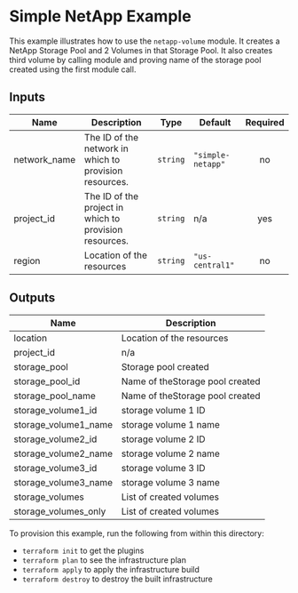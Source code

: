 # Simple NetApp Example

This example illustrates how to use the `netapp-volume` module. It creates a NetApp Storage Pool and 2 Volumes in that Storage Pool. It also creates third volume by calling module and proving name of the storage pool created using the first module call.

<!-- BEGINNING OF PRE-COMMIT-TERRAFORM DOCS HOOK -->
## Inputs

| Name | Description | Type | Default | Required |
|------|-------------|------|---------|:--------:|
| network\_name | The ID of the network in which to provision resources. | `string` | `"simple-netapp"` | no |
| project\_id | The ID of the project in which to provision resources. | `string` | n/a | yes |
| region | Location of the resources | `string` | `"us-central1"` | no |

## Outputs

| Name | Description |
|------|-------------|
| location | Location of the resources |
| project\_id | n/a |
| storage\_pool | Storage pool created |
| storage\_pool\_id | Name of theStorage pool created |
| storage\_pool\_name | Name of theStorage pool created |
| storage\_volume1\_id | storage volume 1 ID |
| storage\_volume1\_name | storage volume 1 name |
| storage\_volume2\_id | storage volume 2 ID |
| storage\_volume2\_name | storage volume 2 name |
| storage\_volume3\_id | storage volume 3 ID |
| storage\_volume3\_name | storage volume 3 name |
| storage\_volumes | List of created volumes |
| storage\_volumes\_only | List of created volumes |

<!-- END OF PRE-COMMIT-TERRAFORM DOCS HOOK -->

To provision this example, run the following from within this directory:
- `terraform init` to get the plugins
- `terraform plan` to see the infrastructure plan
- `terraform apply` to apply the infrastructure build
- `terraform destroy` to destroy the built infrastructure

